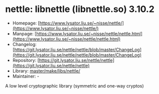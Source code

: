 # nettle: libnettle (libnettle.so) 3.10.2
  - Homepage: [https://www.lysator.liu.se/~nisse/nettle/](https://www.lysator.liu.se/~nisse/nettle/)
  - Manpage: [https://www.lysator.liu.se/~nisse/nettle/nettle.html](https://www.lysator.liu.se/~nisse/nettle/nettle.html)
  - Changelog: [https://git.lysator.liu.se/nettle/nettle/blob/master/ChangeLog](https://git.lysator.liu.se/nettle/nettle/blob/master/ChangeLog)
  - Repository: [https://git.lysator.liu.se/nettle/nettle](https://git.lysator.liu.se/nettle/nettle)
  - Library: [master/make/libs/nettle/](https://github.com/Freetz-NG/freetz-ng/tree/master/make/libs/nettle/)
  - Maintainer: -

A low level cryptographic library (symmetric and one-way cryptos)
